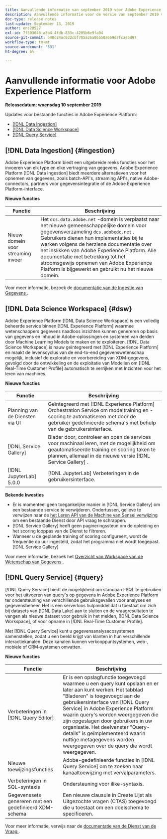 ```yaml
---
title: Aanvullende informatie van september 2019 voor Adobe Experience Platform
description: Aanvullende informatie voor de versie van september 2019 voor Adobe Experience Platform.
doc-type: release notes
last-update: September 13, 2019
author: ens28527
exl-id: 7f503046-a3b4-4fdb-833c-4205b6e9fa04
source-git-commit: b48c24ac032cbf785a26a86b50a669d7fcae5d97
workflow-type: tm+mt
source-wordcount: '531'
ht-degree: 6%

---
```


# Aanvullende informatie voor Adobe Experience Platform

**Releasedatum: woensdag 10 september 2019**

Updates voor bestaande functies in Adobe Experience Platform:

* [[!DNL Data Ingestion]](#ingestion)
* [[!DNL Data Science Workspace]](#dsw)
* [[!DNL Query Service]](#query)

## [!DNL Data Ingestion] {#ingestion}

Adobe Experience Platform biedt een uitgebreide reeks functies voor het invoeren van elk type en elke vertraging van gegevens. Adobe Experience Platform [!DNL Data Ingestion] biedt meerdere alternatieven voor het opnemen van gegevens, zoals batch-API&#39;s, streaming API&#39;s, native Adobe-connectors, partners voor gegevensintegratie of de Adobe Experience Platform-interface.

**Nieuwe functies**

| Functie | Beschrijving |
| ----------- | ---------- |
| Nieuw domein voor streaming invoer | Het `dcs.data.adobe.net` -domein is verplaatst naar het nieuwe gemeenschappelijke domein voor gegevensverzameling `dcs.adobedc.net` . Gebruikers dienen hun implementaties bij te werken volgens de herziene documentatie over het inslikken van Adobe Experience Platform. Alle documentatie met betrekking tot het stroomsgewijs opnemen van Adobe Experience Platform is bijgewerkt en gebruikt nu het nieuwe domein. |

Voor meer informatie, bezoek de [ documentatie van de Ingestie van Gegevens ](../../ingestion/home.md).

## [!DNL Data Science Workspace] {#dsw}

Adobe Experience Platform [!DNL Data Science Workspace] is een volledig beheerde service binnen [!DNL Experience Platform] waarmee wetenschappers gegevens naadloos inzichten kunnen genereren op basis van gegevens en inhoud in Adobe-oplossingen en systemen van derden door Machine Learning Models te maken en te exploiteren. [!DNL Data Science Workspace] is nauw geïntegreerd met [!DNL Experience Platform] en maakt de levenscyclus van de end-to-end gegevenswetenschap mogelijk, inclusief de exploratie en voorbereiding van XDM-gegevens, gevolgd door de ontwikkeling en de exploitatie van Modellen om [!DNL Real-Time Customer Profile] automatisch te verrijken met Inzichten voor het leren van machines.

**Nieuwe functies**

| Functie | Beschrijving |
| -----------| ---------- |
| Planning van de Diensten via UI | Geïntegreerd met [!DNL Experience Platform] Orchestration Service om modeltraining en -scoring te automatiseren met door de gebruiker gedefinieerde schema&#39;s met behulp van de gebruikersinterface. |
| [!DNL Service Gallery] | Blader door, controleer en open de services voor machinaal leren, met de mogelijkheid om geautomatiseerde training en scoring taken te plannen, allemaal in de nieuwe versie [!DNL Service Gallery] . |
| [!DNL JupyterLab] 5.0.0 | [!DNL JupyterLab] Verbeteringen in de gebruikersinterface. |

**Bekende kwesties**

* Er is momenteel geen toegankelijke manier in [!DNL Service Gallery] om een bestaande service te verwijderen. Ondertussen, gelieve te verwijzen naar de [ het Leren API van de Machine van Sensei verwijzing ](https://developer.adobe.com/experience-platform-apis/references/sensei-machine-learning/) om een bestaande Dienst door API vraag te schrappen.
* [!DNL Service Gallery] heeft geen pagineringssteun om de opleiding en het scoring looppas van de Dienst te filtreren.
* Wanneer u de geplande training of scoring configureert, wordt de frequentie op uur ingesteld, zodat het programma niet wordt toegepast. [!DNL Service Gallery]

Voor meer informatie, bezoek het [ Overzicht van Workspace van de Wetenschap van Gegevens ](../../data-science-workspace/home.md).

## [!DNL Query Service] {#query}

[!DNL Query Service] biedt de mogelijkheid om standaard-SQL te gebruiken voor het uitvoeren van query&#39;s op gegevens in Adobe Experience Platform ter ondersteuning van verschillende gebruiksgevallen voor analyses en gegevensbeheer. Het is een serverloos hulpmiddel dat u toestaat om zich bij datasets van [!DNL Data Lake] aan te sluiten en de vraagresultaten te vangen als nieuwe dataset voor gebruik in het melden, [!DNL Data Science Workspace], of voor opname in [!DNL Real-Time Customer Profile].

Met [!DNL Query Service] kunt u gegevensanalysecosystemen samenstellen, zodat u een beeld krijgt van klanten in hun verschillende interactiekanalen. Deze kanalen kunnen verkooppuntsystemen, web-, mobiele of CRM-systemen omvatten.

**Nieuwe functies**

| Functie | Beschrijving |
| -----------| ---------- |
| Verbeteringen in [!DNL Query Editor] | Er is een opslagfunctie toegevoegd waarmee u een query kunt opslaan en er later aan kunt werken. Het tabblad &quot;Bladeren&quot; is toegevoegd aan de gebruikersinterface van [!DNL Query Service] in Adobe Experience Platform waarin query&#39;s worden weergegeven die zijn opgeslagen door gebruikers in uw organisatie. Het deelvenster &quot;Query-details&quot; is geïmplementeerd waarin nuttige metagegevens worden weergegeven over de query die wordt weergegeven. |
| Nieuwe toewijzingsfuncties | Adobe-gedefinieerde functies in [!DNL Query Service] om te zoeken naar kanaaltoewijzing met vervalparameters. |
| Verbeteringen in SQL-syntaxis | Ondersteuning voor ilike-syntaxis. |
| Gegevenssets genereren met een gedefinieerd XDM-schema | Een nieuwe clausule in Create Lijst als Uitgezochte vragen (CTAS) toegevoegd die u toestaat om een doelschema te specificeren. |

Voor meer informatie, verwijs naar de [ documentatie van de Dienst van de Vraag ](../../query-service/home.md).
